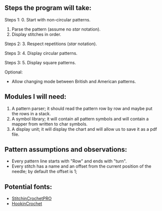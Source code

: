 Steps the program will take:
----------------------------

Steps 1:
0. Start with non-circular patterns.
1. Parse the pattern (assume no *star* notation).
2. Display stitches in order.

Steps 2:
3. Respect repetitions (*star* notation).

Steps 3:
4. Display circular patterns.

Steps 3:
5. Display square patterns.

Optional:
* Allow changing mode between British and American patterns. 

Modules I will need:
--------------------

1. A pattern parser; it should read the pattern row by row and maybe put the rows in a stack.
2. A symbol library; it will contain all pattern symbols and will contain a mapper from written to char symbols.
3. A display unit; it will display the chart and will allow us to save it as a pdf file.

Pattern assumptions and observations:
--------------------
* Every pattern line starts with "Row" and ends with "turn".
* Every stitch has a name and an offset from the current position of the needle; by default the offset is 1;

Potential fonts:
----------------
* [StitchinCrochetPRO](https://www.myfonts.com/fonts/adriprints/stitchin-crochet-pro/)
* [HookinCrochet](https://fontbundles.net/hookincrochet/50076-hookincrochet-symbols-1-font-software)
